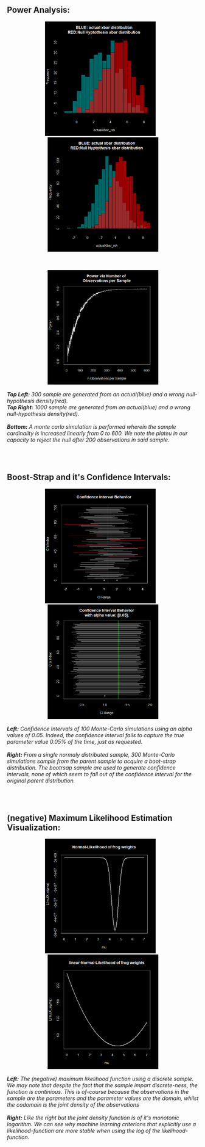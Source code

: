 ## Power Analysis:
<p align="center">
  <kbd>
  <img src="https://github.com/SB-27182/R_Statistical_Intuitions/blob/master/PowerAnalysis/imgs/rejectionPower_300Samples.png" width=291 height=300/>
  </kbd>
  &nbsp
    <kbd>
  <img src="https://github.com/SB-27182/R_Statistical_Intuitions/blob/master/PowerAnalysis/imgs/rejectionPower_1000Samples.png" width=291 height=300/>
  </kbd>
  </p>
  &nbsp
  <p align="center">
  <kbd>
  <img src="https://github.com/SB-27182/R_Statistical_Intuitions/blob/master/PowerAnalysis/imgs/PowerAnalysis_1.png" width=291 height=300/>
  </kbd>
  </p>
  
***Top Left:*** *300 sample are generated from an actual(blue) and a wrong null-hypothesis density(red).* <br> ***Top Right:*** *1000 sample are generated from an actual(blue) and a wrong null-hypothesis density(red).* <br><br> ***Bottom:*** *A monte carlo simulation is performed wherein the sample cardinality is increased linearly from 0 to 600. We note the plateu in our capacity to reject the null after 200 observations in said sample.*


<br>
<br>


## Boost-Strap and it's Confidence Intervals:
<p align="center">
  <kbd>
  <img src="https://github.com/SB-27182/R_Statistical_Intuitions/blob/master/CIs_Normal_vs_bootStrap/imgs/NormalConfidenceIntervals_alphaOf005.png" width=291 height=300/>
  </kbd>
  &nbsp
    <kbd>
  <img src="https://github.com/SB-27182/R_Statistical_Intuitions/blob/master/CIs_Normal_vs_bootStrap/imgs/BoostStrapCIs_alpha005.png" width=291 height=300/>
  </kbd>
  </p>
  
***Left:*** *Confidence Intervals of 100 Monte-Carlo simulations using an alpha values of 0.05. Indeed, the confidence interval fails to capture the true parameter value 0.05% of the time, just as requested.* <br><br> ***Right:*** *From a single normaly distributed sample, 300 Monte-Carlo simulations sample from the parent sample to acquire a boot-strap distribution. The bootrsap sample are used to generate confidence intervals, none of which seem to fall out of the confidence interval for the original parent distribution.*

<br>
<br>

## (negative) Maximum Likelihood Estimation Visualization:
<p align="center">
  <kbd>
  <img src="https://github.com/SB-27182/R_Statistical_Intuitions/blob/master/MLE_visualization_logVsExp/imgs/normLikelihoodExp.png" width=291 height=300/>
  </kbd>
  &nbsp
    <kbd>
  <img src="https://github.com/SB-27182/R_Statistical_Intuitions/blob/master/MLE_visualization_logVsExp/imgs/log_linear_weights.png" width=291 height=300/>
  </kbd>
  </p>
  
***Left:*** *The (negative) maximum likelihood function using a discrete sample. We may note that despite the fact that the sample impart discrete-ness, the function is continious. This is of-course because the observations in the sample are the parameters and the parameter values are the domain, whilst the codomain is the joint density of the observations* <br><br> ***Right:*** *Like the right but the joint density function is of it's monotonic logarithm. We can see why machine learning criterions that explicitly use a likelihood-function are more stable when using the log of the likelihood-function.*

